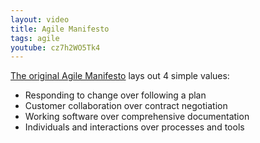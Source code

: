 ```yaml
---
layout: video
title: Agile Manifesto
tags: agile
youtube: cz7h2WO5Tk4
---
```


[The original Agile Manifesto](https://agilemanifesto.org/) lays out 4 simple values:
- Responding to change over following a plan
- Customer collaboration over contract negotiation
- Working software over comprehensive documentation
- Individuals and interactions over processes and tools

<!--more-->